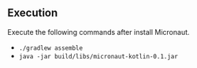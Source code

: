 ## Execution

Execute the following commands after install Micronaut.

- `./gradlew assemble`
- `java -jar build/libs/micronaut-kotlin-0.1.jar`
